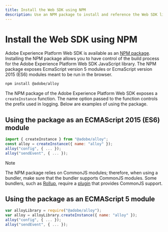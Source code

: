 ```yaml
---
title: Install the Web SDK using NPM
description: Use an NPM package to install and reference the Web SDK library.
---
```

# Install the Web SDK using NPM

Adobe Experience Platform Web SDK is available as an [NPM package](https://www.npmjs.com). Installing the NPM package allows you to have control of the build process for the Adobe Experience Platform Web SDK JavaScript library. The NPM package exposes EcmaScript version 5 modules or EcmaScript version 2015 (ES6) modules meant to be run in the browser.

```bash
npm install @adobe/alloy
```

The NPM package of the Adobe Experience Platform Web SDK exposes a `createInstance` function. The name option passed to the function controls the prefix used in logging. Below are examples of using the package.

## Using the package as an ECMAScript 2015 (ES6) module

```js
import { createInstance } from "@adobe/alloy";
const alloy = createInstance({ name: "alloy" });
alloy("config", { ... });
alloy("sendEvent", { ... });
```

>[!NOTE]
>
>The NPM package relies on CommonJS modules; therefore, when using a bundler, make sure that the bundler supports CommonJS modules. Some bundlers, such as [Rollup](https://rollupjs.org), require a [plugin](https://www.npmjs.com/package/@rollup/plugin-commonjs) that provides CommonJS support.

## Using the package as an ECMAScript 5 module

```js
var alloyLibrary = require("@adobe/alloy");
var alloy = alloyLibrary.createInstance({ name: "alloy" });
alloy("config", { ... });
alloy("sendEvent", { ... });
```
